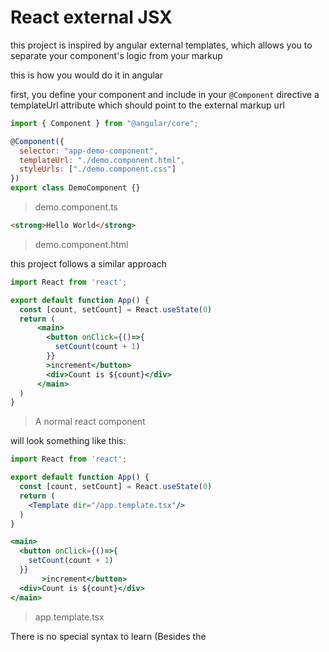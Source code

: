 # React external JSX 

this project is inspired by angular external templates, which allows you to separate your component's logic from your markup

this is how you would do it in angular 

first, you define your component and include in your ```@Component``` directive a templateUrl attribute which should point to the external markup url



```jsx
import { Component } from "@angular/core";

@Component({
  selector: "app-demo-component",
  templateUrl: "./demo.component.html",
  styleUrls: ["./demo.component.css"]
})
export class DemoComponent {}
```
> demo.component.ts


```html
<strong>Hello World</strong>
```
> demo.component.html

this project follows a similar approach

```jsx
import React from 'react';

export default function App() {
  const [count, setCount] = React.useState(0)
  return (
      <main>
        <button onClick={()=>{
          setCount(count + 1)
        }}
        >increment</button>
        <div>Count is ${count}</div>
      </main>
  )
}
```
> A normal react component

will look something like this:
```jsx
import React from 'react';

export default function App() {
  const [count, setCount] = React.useState(0)
  return (
    <Template dir="/app.template.tsx"/>
  )
}
```

```jsx
<main>
  <button onClick={()=>{
    setCount(count + 1)
  }}
       >increment</button>
  <div>Count is ${count}</div>
</main>
```
> app.template.tsx

There is no special syntax to learn (Besides the <Template/>),  extracting the jsx to a .template should work the same way without exporting it.

## How it works

During build all the ``` <Template url="..."/> ``` will be replaced by their content and will be inlined, And will be treated as a regular react component, that's why its possible to access the state regularly without any extra syntax or magic

## Editors / IDE's extension
As expected, by extracting the markup and trying to access the data(variables,states,..etc) in the component intellisense and Typescript will scream at you, we know that it will work because in build it will be inlined and will have access to the data, but while developing that won't be possible..

so we need to somehow tell the editor or ide that for this external template file there exists data in the corresponding component.

And this is basically what [VSCODE extension here]() does, just install it and everything should work, make sure that the url is specified correctly in ```<Template dir=".."/>```

The extension is heavily inspired from [ng-language-service](https://github.com/angular/vscode-ng-language-service)

## Progress

- [x] inline ```<Template dir="..." />``` with correspanding .template file at build
- [ ] vscode extension (WIP)
- [ ] export as vite plugin







